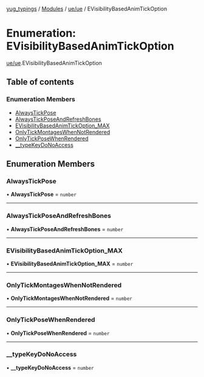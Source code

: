 [yug_typings](../README.md) / [Modules](../modules.md) / [ue/ue](../modules/ue_ue.md) / EVisibilityBasedAnimTickOption

# Enumeration: EVisibilityBasedAnimTickOption

[ue/ue](../modules/ue_ue.md).EVisibilityBasedAnimTickOption

## Table of contents

### Enumeration Members

- [AlwaysTickPose](ue_ue.EVisibilityBasedAnimTickOption.md#alwaystickpose)
- [AlwaysTickPoseAndRefreshBones](ue_ue.EVisibilityBasedAnimTickOption.md#alwaystickposeandrefreshbones)
- [EVisibilityBasedAnimTickOption\_MAX](ue_ue.EVisibilityBasedAnimTickOption.md#evisibilitybasedanimtickoption_max)
- [OnlyTickMontagesWhenNotRendered](ue_ue.EVisibilityBasedAnimTickOption.md#onlytickmontageswhennotrendered)
- [OnlyTickPoseWhenRendered](ue_ue.EVisibilityBasedAnimTickOption.md#onlytickposewhenrendered)
- [\_\_typeKeyDoNoAccess](ue_ue.EVisibilityBasedAnimTickOption.md#__typekeydonoaccess)

## Enumeration Members

### AlwaysTickPose

• **AlwaysTickPose** = `number`

___

### AlwaysTickPoseAndRefreshBones

• **AlwaysTickPoseAndRefreshBones** = `number`

___

### EVisibilityBasedAnimTickOption\_MAX

• **EVisibilityBasedAnimTickOption\_MAX** = `number`

___

### OnlyTickMontagesWhenNotRendered

• **OnlyTickMontagesWhenNotRendered** = `number`

___

### OnlyTickPoseWhenRendered

• **OnlyTickPoseWhenRendered** = `number`

___

### \_\_typeKeyDoNoAccess

• **\_\_typeKeyDoNoAccess** = `number`
